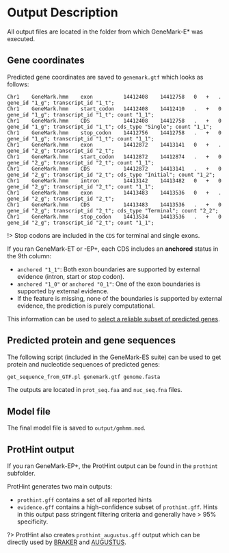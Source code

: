 # Output Description

All output files are located in the folder from which GeneMark-E* was executed.

## Gene coordinates

Predicted gene coordinates are saved to `genemark.gtf` which looks as follows:

```
Chr1    GeneMark.hmm    exon          14412408    14412758   0   +   .   gene_id "1_g"; transcript_id "1_t";
Chr1    GeneMark.hmm    start_codon   14412408    14412410   .   +   0   gene_id "1_g"; transcript_id "1_t"; count "1_1";
Chr1    GeneMark.hmm    CDS           14412408    14412758   .   +   0   gene_id "1_g"; transcript_id "1_t"; cds_type "Single"; count "1_1";
Chr1    GeneMark.hmm    stop_codon    14412756    14412758   .   +   0   gene_id "1_g"; transcript_id "1_t"; count "1_1";
Chr1    GeneMark.hmm    exon          14412872    14413141   0   +   .   gene_id "2_g"; transcript_id "2_t";
Chr1    GeneMark.hmm    start_codon   14412872    14412874   .   +   0   gene_id "2_g"; transcript_id "2_t"; count "1_1";
Chr1    GeneMark.hmm    CDS           14412872    14413141   .   +   0   gene_id "2_g"; transcript_id "2_t"; cds_type "Initial"; count "1_2";
Chr1    GeneMark.hmm    intron        14413142    14413482   0   +   0   gene_id "2_g"; transcript_id "2_t"; count "1_1";
Chr1    GeneMark.hmm    exon          14413483    14413536   0   +   .   gene_id "2_g"; transcript_id "2_t";
Chr1    GeneMark.hmm    CDS           14413483    14413536   .   +   0   gene_id "2_g"; transcript_id "2_t"; cds_type "Terminal"; count "2_2";
Chr1    GeneMark.hmm    stop_codon    14413534    14413536   .   +   0   gene_id "2_g"; transcript_id "2_t"; count "1_1";
```

!> Stop codons are included in the `CDS` for terminal and single exons. 

If you ran GeneMark-ET or -EP+, each CDS includes an **anchored** status in the 9th column:

* `anchored "1_1"`: Both exon boundaries are supported by external evidence (intron, start or stop codon).
* `anchored "1_0"` or `anchored "0_1"`: One of the exon boundaries is supported by external evidence.
* If the feature is missing, none of the boundaries is supported by external evidence, the prediction is purely computational.

This information can be used to [select a reliable subset of predicted genes](reliable_subset.md).

## Predicted protein and gene sequences

The following script (included in the GeneMark-ES suite) can be used to get protein and nucleotide sequences of predicted genes:

```bash
get_sequence_from_GTF.pl genemark.gtf genome.fasta
```

The outputs are located in `prot_seq.faa` and `nuc_seq.fna` files.

## Model file

The final model file is saved to `output/gmhmm.mod`.

## ProtHint output

If you ran GeneMark-EP+, the ProtHint output can be found in the `prothint` subfolder.

ProtHint generates two main outputs:

* `prothint.gff` contains a set of all reported hints
* `evidence.gff` contains a high-confidence subset of `prothint.gff`. Hints in this output pass stringent filtering criteria and generally have > 95% specificity.

?> ProtHint also creates `prothint_augustus.gff` output which can be directly used by [BRAKER](https://github.com/Gaius-Augustus/BRAKER) and [AUGUSTUS](https://github.com/Gaius-Augustus/Augustus).
